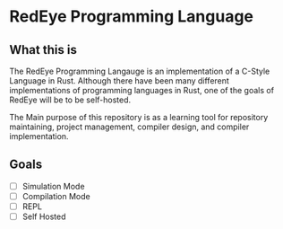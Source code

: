 # RedEye Programming Language

## What this is

The RedEye Programming Langauge is an implementation of a C-Style Language in Rust.
Although there have been many different implementations of programming languages in Rust, one of the goals of RedEye will be to be self-hosted.

The Main purpose of this repository is as a learning tool for repository maintaining, project management, compiler design, and compiler implementation.

## Goals
- [ ] Simulation Mode
- [ ] Compilation Mode
- [ ] REPL
- [ ] Self Hosted
